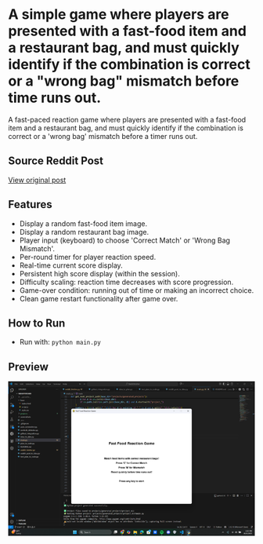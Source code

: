 # A simple game where players are presented with a fast-food item and a restaurant bag, and must quickly identify if the combination is correct or a "wrong bag" mismatch before time runs out.

A fast-paced reaction game where players are presented with a fast-food item and a restaurant bag, and must quickly identify if the combination is correct or a 'wrong bag' mismatch before a timer runs out.

## Source Reddit Post
[View original post](https://reddit.com/r/mildlyinteresting/comments/1o19yp1/i_ordered_taco_bell_on_doordash_and_it_came_to_me/)

## Features
- Display a random fast-food item image.
- Display a random restaurant bag image.
- Player input (keyboard) to choose 'Correct Match' or 'Wrong Bag Mismatch'.
- Per-round timer for player reaction speed.
- Real-time current score display.
- Persistent high score display (within the session).
- Difficulty scaling: reaction time decreases with score progression.
- Game-over condition: running out of time or making an incorrect choice.
- Clean game restart functionality after game over.

## How to Run
- Run with: `python main.py`


## Preview
![Screenshot](../../../screenshots/project_033.png)
